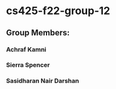 # cs425-f22-group-12

## Group Members:
### Achraf Kamni
### Sierra Spencer
### Sasidharan Nair Darshan

